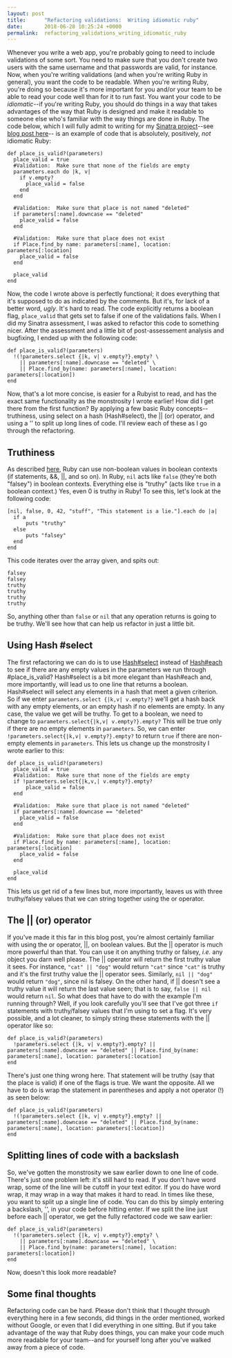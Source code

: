 ```yaml
---
layout: post
title:      "Refactoring validations:  Writing idiomatic ruby"
date:       2018-06-28 10:25:24 +0000
permalink:  refactoring_validations_writing_idiomatic_ruby
---
```



Whenever you write a web app, you're probably going to need to include validations of some sort.  You need to make sure that you don't create two users with the same username and that passwords are valid, for instance.  Now, when you're writing validations (and when you're writing Ruby in general), you want the code to be readable.  When you're writing Ruby, you're doing so because it's more important for you and/or your team to be able to read your code well than for it to run fast.  You want your code to be *idiomatic*--if you're writing Ruby, you should do things in a way that takes advantages of the way that Ruby is designed and make it readable to someone else who's familiar with the way things are done in Ruby.  The code below, which I will fully admit to writing for my [Sinatra project](https://github.com/Larry-42/cool-places)--see [blog post here](https://larry-42.github.io/cool_places_sinatra_project)-- is an example of code that is absolutely, positively, *not* idiomatic Ruby:

```
def place_is_valid?(parameters)
  place_valid = true
  #Validation:  Make sure that none of the fields are empty
  parameters.each do |k, v|
    if v.empty?
      place_valid = false
    end
  end
    
  #Validation:  Make sure that place is not named "deleted"
  if parameters[:name].downcase == "deleted"
    place_valid = false
  end
    
  #Validation:  Make sure that place does not exist
  if Place.find_by name: parameters[:name], location: parameters[:location]
    place_valid = false
  end
    
  place_valid
end
```
Now, the code I wrote above is perfectly functional; it does everything that it's supposed to do as indicated by the comments.  But it's, for lack of a better word, *ugly*.  It's hard to read.  The code explicitly returns a boolean flag, `place_valid` that gets set to false if one of the validations fails.  When I did my Sinatra assessment, I was asked to refactor this code to something nicer.   After the assessment and a little bit of post-assessement analysis and bugfixing, I ended up with the following code:

```
def place_is_valid?(parameters)
  !(!parameters.select {|k, v| v.empty?}.empty? \
	|| parameters[:name].downcase == "deleted" \
	|| Place.find_by(name: parameters[:name], location: parameters[:location])
end
```
Now, that's a lot more concise, is easier for a Rubyist to read, and has the exact same functionality as the monstrosity I wrote earlier!  How did I get there from the first function?  By applying a few basic Ruby concepts--truthiness, using select on a hash (Hash#select), the || (or) operator, and using a '\' to split up long lines of code.  I'll review each of these as I go through the refactoring.
## Truthiness
As described [here](https://gist.github.com/jfarmer/2647362), Ruby can use non-boolean values in boolean contexts (if statements, &&, ||, and so on).  In Ruby, `nil` acts like `false` (they're both "falsey") in boolean contexts.  Everything else is "truthy" (acts like `true` in a boolean context.)  Yes, even 0 is truthy in Ruby!  To see this, let's look at the following code:
```
[nil, false, 0, 42, "stuff", "This statement is a lie."].each do |a|
  if a
	  puts "truthy"
  else
	  puts "falsey"
  end
end
```
This code iterates over the array given, and spits out:
```
falsey
falsey
truthy
truthy
truthy
truthy
```
So, anything other than `false` or `nil` that any operation returns is going to be truthy.  We'll see how that can help us refactor in just a little bit.
## Using Hash #select
The first refactoring we can do is to use [Hash#select](https://docs.ruby-lang.org/en/2.0.0/Hash.html#method-i-select) instead of [Hash#each](https://docs.ruby-lang.org/en/2.0.0/Hash.html#method-i-each) to see if there are any empty values in the parameters we run through #place_is_valid?  Hash#select is a bit more elegant than Hash#each and, more importantly, will lead us to one line that returns a boolean.  Hash#select will select any elements in a hash that meet a given criterion.  So if we enter `parameters.select {|k,v| v.empty?}` we'll get a hash back with any empty elements, or an empty hash if no elements are empty.  In any case, the value we get will be truthy.  To get to a boolean, we need to change to `parameters.select{|k,v| v.empty?}.empty?`  This will be true only if there are no empty elements in `parameters`.  So, we can enter `!parameters.select{|k,v| v.empty?}.empty?` to return `true` if there are non-empty elements in `parameters`.  This lets us change up the monstrosity I wrote earlier to this:

```
def place_is_valid?(parameters)
  place_valid = true
  #Validation:  Make sure that none of the fields are empty
  if !parameters.select{|k,v,| v.empty?}.empty?
	  place_valid = false
  end
    
  #Validation:  Make sure that place is not named "deleted"
  if parameters[:name].downcase == "deleted"
    place_valid = false
  end
    
  #Validation:  Make sure that place does not exist
  if Place.find_by name: parameters[:name], location: parameters[:location]
    place_valid = false
  end
    
  place_valid
end
```
This lets us get rid of a few lines but, more importantly, leaves us with three truthy/falsey values that we can string together using the or operator.
## The || (or) operator
If you've made it this far in this blog post, you're almost certainly familiar with using the or operator, ||, on boolean values.  But the || operator is much more powerful than that.  You can use it on anything truthy or falsey, *i.e.* any object you darn well please.  The || operator will return the first truthy value it sees.  For instance, `"cat" || "dog"` would return `"cat"` since `"cat"` is truthy and it's the first truthy value the || operator sees.  Similarly, `nil || "dog"` would return `"dog"`, since nil is falsey.  On the other hand, if || doesn't see a truthy value it will return the last value seen; that is to say, `false || nil` would return `nil`.  So what does that have to do with the example I'm running through?  Well, if you look carefully you'll see that I've got three `if` statements with truthy/falsey values that I'm using to set a flag.  It's very possible, and a lot cleaner, to simply string these statements with the || operator like so:
```
def place_is_valid?(parameters)
  !parameters.select {|k, v| v.empty?}.empty? || parameters[:name].downcase == "deleted" || Place.find_by(name: parameters[:name], location: parameters[:location]
end
```
There's just one thing wrong here.  That statement will be truthy (say that the place is valid) if one of the flags is true.  We want the opposite.  All we have to do is wrap the statement in parentheses and apply a not operator (!) as seen below:
```
def place_is_valid?(parameters)
  !(!parameters.select {|k, v| v.empty?}.empty? || parameters[:name].downcase == "deleted" || Place.find_by(name: parameters[:name], location: parameters[:location])
end
```
## Splitting lines of code with a backslash
So, we've gotten the monstrosity we saw earlier down to one line of code.  There's just one problem left:  it's still hard to read.  If you don't have word wrap, some of the line will be cutoff in your text editor.  If you do have word wrap, it may wrap in a way that makes it hard to read.  In times like these, you want to split up a single line of code.  You can do this by simply entering a backslash, '\', in your code before hitting enter.  If we split the line just before each || operator, we get the fully refactored code we saw earlier:
```
def place_is_valid?(parameters)
  !(!parameters.select {|k, v| v.empty?}.empty? \
	|| parameters[:name].downcase == "deleted" \
	|| Place.find_by(name: parameters[:name], location: parameters[:location])
end
```
Now, doesn't this look more readable?
## Some final thoughts
Refactoring code can be hard.  Please don't think that I thought through everything here in a few seconds, did things in the order mentioned, worked without Google, or even that I did everything in one sitting.  But if you take advantage of the way that Ruby does things, you can make your code much more readable for your team--and for yourself long after you've walked away from a piece of code.

